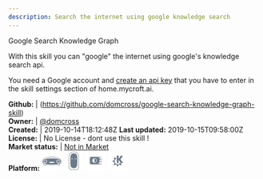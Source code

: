 ```yaml
---
description: Search the internet using google knowledge search
---
```

Google Search Knowledge Graph

With this skill you can "google" the internet using google's knowledge search api.

You need a Google account and [create an api key](https://console.developers.google.com/start/api?id=kgsearch.googleapis.com&credential=client_key)
that you have to enter in the skill settings section of home.mycroft.ai.

**Github:** | (https://github.com/domcross/google-search-knowledge-graph-skill)  
**Owner:** | [@domcross](https://github.com/domcross)  
**Created:** | 2019-10-14T18:12:48Z  **Last updated:** 2019-10-15T09:58:00Z  
**License:** | No License - dont use this skill !  
**Market status:** | [Not in Market](https://market.mycroft.ai/skill/)  
**Platform:**   ![](.gitbook/assets/mark-1-icon.png)  ![](.gitbook/assets/mark-2-icon.png)  ![](.gitbook/assets/picroft-icon.png)  ![](.gitbook/assets/kde.png)   
